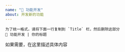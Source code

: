 ```yaml
---
name: "🔩 功能开发"
about: 开发新的功能
---
```


```
为了统一格式，请将下面一行复制到 `Title` 栏，然后删除这部分
🔩 功能开发 | 你的标题
```

如果需要，在这里描述具体内容
